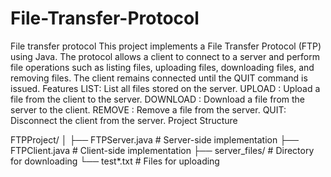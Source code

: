 # File-Transfer-Protocol
File transfer protocol
This project implements a File Transfer Protocol (FTP) using Java. The protocol allows a client to connect to a server and perform file operations such as listing files, uploading files, downloading files, and removing files. The client remains connected until the QUIT command is issued.
Features
LIST: List all files stored on the server.
UPLOAD <filename>: Upload a file from the client to the server.
DOWNLOAD <filename>: Download a file from the server to the client.
REMOVE <filename>: Remove a file from the server.
QUIT: Disconnect the client from the server.
Project Structure 

FTPProject/
│
├── FTPServer.java        # Server-side implementation
├── FTPClient.java         # Client-side implementation
├── server_files/             # Directory for downloading 
└── test*.txt                     # Files for uploading 

